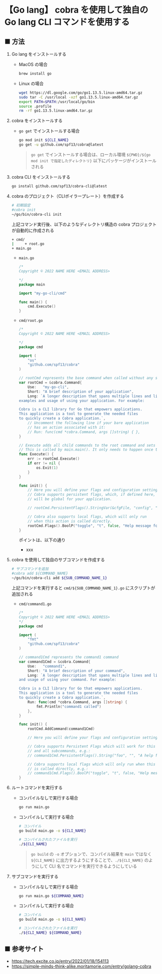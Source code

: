 # 【Go lang】 cobra を使用して独自の Go lang CLI コマンドを使用する

## ■ 方法

1. Go lang をインストールする
    - MacOS の場合
        ```sh
        brew install go
        ```

    - Linux の場合
        ```sh
        wget https://dl.google.com/go/go1.13.5.linux-amd64.tar.gz
        sudo tar -C /usr/local -xzf go1.13.5.linux-amd64.tar.gz
        export PATH=$PATH:/usr/local/go/bin
        source .profile
        rm -rf go1.13.5.linux-amd64.tar.gz
        ```

1. cobra をインストールする<br>
    - `go get` でインストールする場合<br>
        ```sh
        go mod init ${CLI_NAME}
        go get -u github.com/spf13/cobra@latest
        ```

        > `go get` でインストールする場合は、ローカル環境 `${PWD}/${go mod init で指定したディレクトリ}` 以下にパッケージがインストールされる

1. cobra CLI をインストールする
    ```sh
    go install github.com/spf13/cobra-cli@latest
    ```

1. cobra のプロジェクト（CLIボイラープレート）を作成する
    ```sh
    # 初期設定
    #cobra init
    ~/go/bin/cobra-cli init
    ```

    上記コマンド実行後、以下のようなディレクトリ構造の cobra プロジェクトが自動的に作成される
    ```sh
    + cmd/
    |     + root.go
    + main.go
    ```

    - `main.go`<br>
        ```go
        /*
        Copyright © 2022 NAME HERE <EMAIL ADDRESS>

        */
        package main

        import "my-go-cli/cmd"

        func main() {
            cmd.Execute()
        }
        ```

    - `cmd/root.go`<br>
        ```go
        /*
        Copyright © 2022 NAME HERE <EMAIL ADDRESS>

        */
        package cmd

        import (
            "os"
            "github.com/spf13/cobra"
        )

        // rootCmd represents the base command when called without any subcommands
        var rootCmd = &cobra.Command{
            Use:   "my-go-cli",
            Short: "A brief description of your application",
            Long: `A longer description that spans multiple lines and likely contains
        examples and usage of using your application. For example:

        Cobra is a CLI library for Go that empowers applications.
        This application is a tool to generate the needed files
        to quickly create a Cobra application.`,
            // Uncomment the following line if your bare application
            // has an action associated with it:
            // Run: func(cmd *cobra.Command, args []string) { },
        }

        // Execute adds all child commands to the root command and sets flags appropriately.
        // This is called by main.main(). It only needs to happen once to the rootCmd.
        func Execute() {
            err := rootCmd.Execute()
            if err != nil {
                os.Exit(1)
            }
        }

        func init() {
            // Here you will define your flags and configuration settings.
            // Cobra supports persistent flags, which, if defined here,
            // will be global for your application.

            // rootCmd.PersistentFlags().StringVar(&cfgFile, "config", "", "config file (default is $HOME/.cli.yaml)")

            // Cobra also supports local flags, which will only run
            // when this action is called directly.
            rootCmd.Flags().BoolP("toggle", "t", false, "Help message for toggle")
        }
        ```

        ポイントは、以下の通り

        - xxx

1. cobra を使用して独自のサブコマンドを作成する
    ```sh
    # サブコマンドを追加
    #cobra add ${COMMAND_NAME}
    ~/go/bin/cobra-cli add ${SUB_COMMAND_NAME_1}
    ```

    上記コマンドを実行すると `cmd/${SUB_COMMAND_NAME_1}.go` にスクリプトが追加される

    - `cmd/command1.go`
        ```go
        /*
        Copyright © 2022 NAME HERE <EMAIL ADDRESS>
        */
        package cmd

        import (
            "fmt"
            "github.com/spf13/cobra"
        )

        // command1Cmd represents the command1 command
        var command1Cmd = &cobra.Command{
            Use:   "command1",
            Short: "A brief description of your command",
            Long: `A longer description that spans multiple lines and likely contains examples
        and usage of using your command. For example:

        Cobra is a CLI library for Go that empowers applications.
        This application is a tool to generate the needed files
        to quickly create a Cobra application.`,
            Run: func(cmd *cobra.Command, args []string) {
                fmt.Println("command1 called")
            },
        }

        func init() {
            rootCmd.AddCommand(command1Cmd)

            // Here you will define your flags and configuration settings.

            // Cobra supports Persistent Flags which will work for this command
            // and all subcommands, e.g.:
            // command1Cmd.PersistentFlags().String("foo", "", "A help for foo")

            // Cobra supports local flags which will only run when this command
            // is called directly, e.g.:
            // command1Cmd.Flags().BoolP("toggle", "t", false, "Help message for toggle")
        }
        ```

1. ルートコマンドを実行する<br>
    - コンパイルなしで実行する場合<br>
        ```sh
        go run main.go
        ```

    - コンパイルして実行する場合<br>
        ```sh
        # コンパイル
        go build main.go -o ${CLI_NAME}

        # コンパイルされたファイルを実行
        ./${CLI_NAME}
        ```
        > `go build` の `-o` オプションで、コンパイル結果を `main` ではなく `${CLI_NAME}` に出力するようにすることで、`./${CLI_NAME}` のようにして CLI 名でコマンドを実行できるようにしている

1. サブコマンドを実行する<br>
    - コンパイルなしで実行する場合<br>
        ```sh
        go run main.go ${COMMAND_NAME}
        ```

    - コンパイルして実行する場合<br>
        ```sh
        # コンパイル
        go build main.go -o ${CLI_NAME}

        # コンパイルされたファイルを実行
        ./${CLI_NAME} ${COMMAND_NAME}
        ```

## ■ 参考サイト

- https://tech.excite.co.jp/entry/2022/01/18/154113
- https://simple-minds-think-alike.moritamorie.com/entry/golang-cobra